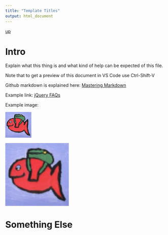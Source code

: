 ```yaml
---
title: "Template Titles"
output: html_document
---
```

[up](https://mikewise2718.github.io/markdowndocs/)

# Intro
Explain what this thing is and what kind of help can be expected of this file.

Note that to get a preview of this document in VS Code use Ctrl-Shift-V

Github markdown is explained here: [Mastering Markdown](https://guides.github.com/features/mastering-markdown/)

Example link: [jQuery FAQs](https://learn.jquery.com/using-jquery-core/faq/)

Example image:

![Red Fish](SmallerFish.png)

<img alt="Red Fish" src=SmallerFish.png width=200 />


# Something Else
